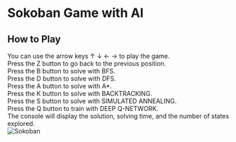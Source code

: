 # Sokoban Game with AI
## How to Play
You can use the arrow keys ↑ ↓ ← → to play the game.<br>
Press the Z button to go back to the previous position.<br>
Press the B button to solve with BFS.<br>
Press the D button to solve with DFS.<br>
Press the A button to solve with A*.<br>
Press the K button to solve with BACKTRACKING.<br>
Press the S button to solve with SIMULATED ANNEALING.<br>
Press the Q button to train with DEEP Q-NETWORK.<br>
The console will display the solution, solving time, and the number of states explored.<br>
![Sokoban](https://github.com/user-attachments/assets/c2a94d8d-94b4-4d7f-b9ec-754474aecea0)
